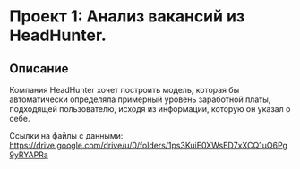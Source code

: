 # Проект 1: Анализ вакансий из HeadHunter.

## Описание
Компания HeadHunter хочет построить модель, которая бы автоматически определяла примерный уровень заработной платы, подходящей пользователю, исходя из информации, которую он указал о себе. 

Ссылки на файлы с данными:
https://drive.google.com/drive/u/0/folders/1ps3KuiE0XWsED7xXCQ1uO6Pg9yRYAPRa